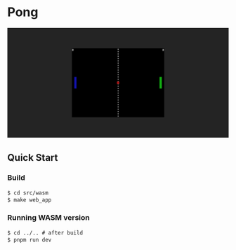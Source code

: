 # Pong

![thumbnail](./public/thumbnail.png)

## Quick Start

### Build

```console
$ cd src/wasm
$ make web_app
```

### Running WASM version

```console
$ cd ../.. # after build
$ pnpm run dev
```
